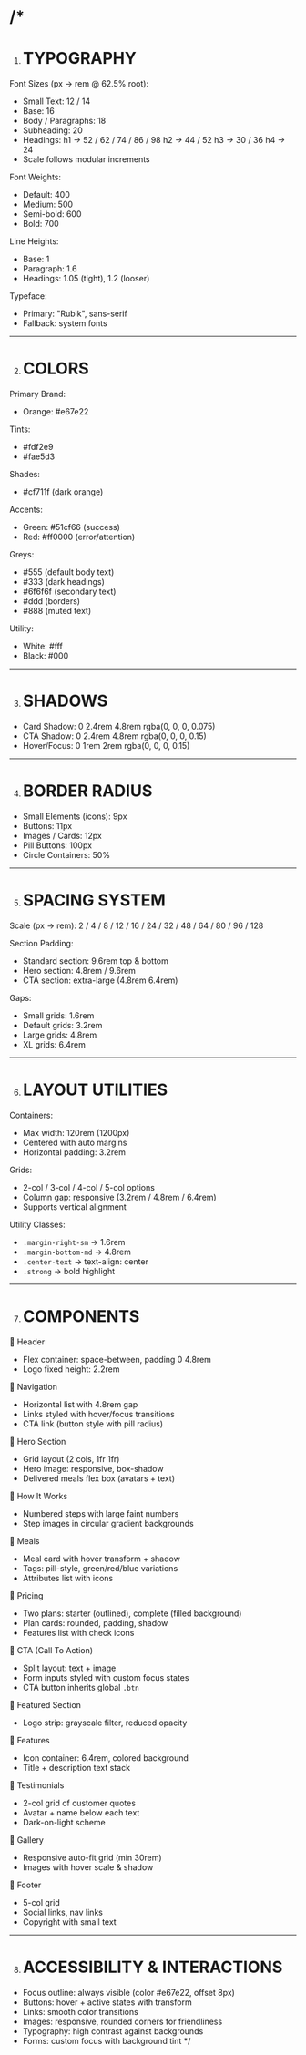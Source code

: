 # /\*

1.  # TYPOGRAPHY

Font Sizes (px → rem @ 62.5% root):

- Small Text: 12 / 14
- Base: 16
- Body / Paragraphs: 18
- Subheading: 20
- Headings: h1 → 52 / 62 / 74 / 86 / 98 h2 → 44 / 52 h3 → 30 / 36 h4 → 24
- Scale follows modular increments

Font Weights:

- Default: 400
- Medium: 500
- Semi-bold: 600
- Bold: 700

Line Heights:

- Base: 1
- Paragraph: 1.6
- Headings: 1.05 (tight), 1.2 (looser)

Typeface:

- Primary: "Rubik", sans-serif
- Fallback: system fonts

---

2.  # COLORS

Primary Brand:

- Orange: #e67e22

Tints:

- #fdf2e9
- #fae5d3

Shades:

- #cf711f (dark orange)

Accents:

- Green: #51cf66 (success)
- Red: #ff0000 (error/attention)

Greys:

- #555 (default body text)
- #333 (dark headings)
- #6f6f6f (secondary text)
- #ddd (borders)
- #888 (muted text)

Utility:

- White: #fff
- Black: #000

---

3.  # SHADOWS

- Card Shadow: 0 2.4rem 4.8rem rgba(0, 0, 0, 0.075)
- CTA Shadow: 0 2.4rem 4.8rem rgba(0, 0, 0, 0.15)
- Hover/Focus: 0 1rem 2rem rgba(0, 0, 0, 0.15)

---

4.  # BORDER RADIUS

- Small Elements (icons): 9px
- Buttons: 11px
- Images / Cards: 12px
- Pill Buttons: 100px
- Circle Containers: 50%

---

5.  # SPACING SYSTEM

Scale (px → rem): 2 / 4 / 8 / 12 / 16 / 24 / 32 / 48 / 64 / 80 / 96 / 128

Section Padding:

- Standard section: 9.6rem top & bottom
- Hero section: 4.8rem / 9.6rem
- CTA section: extra-large (4.8rem 6.4rem)

Gaps:

- Small grids: 1.6rem
- Default grids: 3.2rem
- Large grids: 4.8rem
- XL grids: 6.4rem

---

6.  # LAYOUT UTILITIES

Containers:

- Max width: 120rem (1200px)
- Centered with auto margins
- Horizontal padding: 3.2rem

Grids:

- 2-col / 3-col / 4-col / 5-col options
- Column gap: responsive (3.2rem / 4.8rem / 6.4rem)
- Supports vertical alignment

Utility Classes:

- `.margin-right-sm` → 1.6rem
- `.margin-bottom-md` → 4.8rem
- `.center-text` → text-align: center
- `.strong` → bold highlight

---

7.  # COMPONENTS

🔹 Header

- Flex container: space-between, padding 0 4.8rem
- Logo fixed height: 2.2rem

🔹 Navigation

- Horizontal list with 4.8rem gap
- Links styled with hover/focus transitions
- CTA link (button style with pill radius)

🔹 Hero Section

- Grid layout (2 cols, 1fr 1fr)
- Hero image: responsive, box-shadow
- Delivered meals flex box (avatars + text)

🔹 How It Works

- Numbered steps with large faint numbers
- Step images in circular gradient backgrounds

🔹 Meals

- Meal card with hover transform + shadow
- Tags: pill-style, green/red/blue variations
- Attributes list with icons

🔹 Pricing

- Two plans: starter (outlined), complete (filled background)
- Plan cards: rounded, padding, shadow
- Features list with check icons

🔹 CTA (Call To Action)

- Split layout: text + image
- Form inputs styled with custom focus states
- CTA button inherits global `.btn`

🔹 Featured Section

- Logo strip: grayscale filter, reduced opacity

🔹 Features

- Icon container: 6.4rem, colored background
- Title + description text stack

🔹 Testimonials

- 2-col grid of customer quotes
- Avatar + name below each text
- Dark-on-light scheme

🔹 Gallery

- Responsive auto-fit grid (min 30rem)
- Images with hover scale & shadow

🔹 Footer

- 5-col grid
- Social links, nav links
- Copyright with small text

---

8.  # ACCESSIBILITY & INTERACTIONS

- Focus outline: always visible (color #e67e22, offset 8px)
- Buttons: hover + active states with transform
- Links: smooth color transitions
- Images: responsive, rounded corners for friendliness
- Typography: high contrast against backgrounds
- Forms: custom focus with background tint \*/
